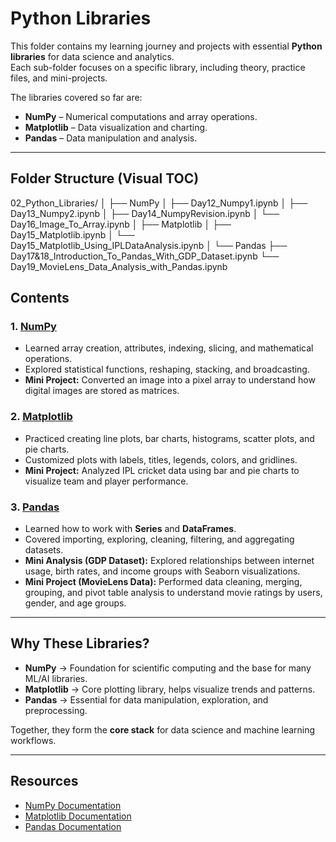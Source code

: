 # Python Libraries 

This folder contains my learning journey and projects with essential **Python libraries** for data science and analytics.  
Each sub-folder focuses on a specific library, including theory, practice files, and mini-projects.  

The libraries covered so far are:  
- **NumPy** – Numerical computations and array operations.  
- **Matplotlib** – Data visualization and charting.  
- **Pandas** – Data manipulation and analysis.  

---

## Folder Structure (Visual TOC)

02_Python_Libraries/
│
├── NumPy
│ ├── Day12_Numpy1.ipynb
│ ├── Day13_Numpy2.ipynb
│ ├── Day14_NumpyRevision.ipynb
│ └── Day16_Image_To_Array.ipynb
│
├── Matplotlib
│ ├── Day15_Matplotlib.ipynb
│ └── Day15_Matplotlib_Using_IPLDataAnalysis.ipynb
│
└── Pandas
├── Day17&18_Introduction_To_Pandas_With_GDP_Dataset.ipynb
└── Day19_MovieLens_Data_Analysis_with_Pandas.ipynb

## Contents

### 1. [NumPy](./NumPy)
- Learned array creation, attributes, indexing, slicing, and mathematical operations.  
- Explored statistical functions, reshaping, stacking, and broadcasting.  
- **Mini Project:** Converted an image into a pixel array to understand how digital images are stored as matrices.  

### 2. [Matplotlib](./Matplotlib)
- Practiced creating line plots, bar charts, histograms, scatter plots, and pie charts.  
- Customized plots with labels, titles, legends, colors, and gridlines.  
- **Mini Project:** Analyzed IPL cricket data using bar and pie charts to visualize team and player performance.  

### 3. [Pandas](./Pandas)
- Learned how to work with **Series** and **DataFrames**.  
- Covered importing, exploring, cleaning, filtering, and aggregating datasets.  
- **Mini Analysis (GDP Dataset):** Explored relationships between internet usage, birth rates, and income groups with Seaborn visualizations.  
- **Mini Project (MovieLens Data):** Performed data cleaning, merging, grouping, and pivot table analysis to understand movie ratings by users, gender, and age groups.  

---

## Why These Libraries?
- **NumPy** → Foundation for scientific computing and the base for many ML/AI libraries.  
- **Matplotlib** → Core plotting library, helps visualize trends and patterns.  
- **Pandas** → Essential for data manipulation, exploration, and preprocessing.  

Together, they form the **core stack** for data science and machine learning workflows.  

---

## Resources
- [NumPy Documentation](https://numpy.org/doc/)  
- [Matplotlib Documentation](https://matplotlib.org/stable/contents.html)  
- [Pandas Documentation](https://pandas.pydata.org/docs/)  
